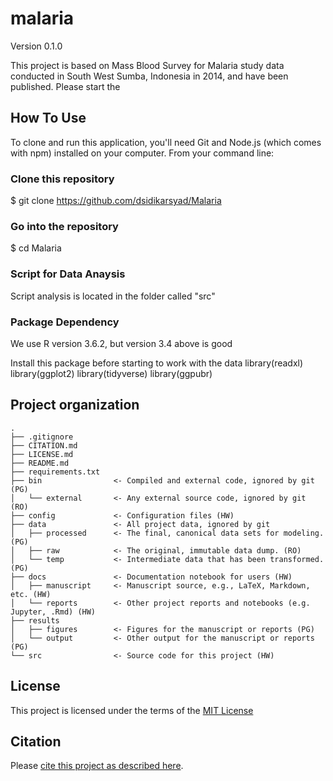 # malaria

Version 0.1.0

This project is based on Mass Blood Survey for Malaria study data conducted in South West Sumba, Indonesia in 2014, and have been published.
Please start the 

## How To Use
To clone and run this application, you'll need Git and Node.js (which comes with npm) installed on your computer. From your command line:

### Clone this repository
$ git clone https://github.com/dsidikarsyad/Malaria

### Go into the repository
$ cd Malaria

### Script for Data Anaysis
Script analysis is located in the folder called "src"

### Package Dependency
We use R version 3.6.2, but version 3.4 above is good

Install this package before starting to work with the data 
library(readxl)
library(ggplot2)
library(tidyverse)
library(ggpubr)

## Project organization

```
.
├── .gitignore
├── CITATION.md
├── LICENSE.md
├── README.md
├── requirements.txt
├── bin                <- Compiled and external code, ignored by git (PG)
│   └── external       <- Any external source code, ignored by git (RO)
├── config             <- Configuration files (HW)
├── data               <- All project data, ignored by git
│   ├── processed      <- The final, canonical data sets for modeling. (PG)
│   ├── raw            <- The original, immutable data dump. (RO)
│   └── temp           <- Intermediate data that has been transformed. (PG)
├── docs               <- Documentation notebook for users (HW)
│   ├── manuscript     <- Manuscript source, e.g., LaTeX, Markdown, etc. (HW)
│   └── reports        <- Other project reports and notebooks (e.g. Jupyter, .Rmd) (HW)
├── results
│   ├── figures        <- Figures for the manuscript or reports (PG)
│   └── output         <- Other output for the manuscript or reports (PG)
└── src                <- Source code for this project (HW)

```


## License

This project is licensed under the terms of the [MIT License](/LICENSE.md)

## Citation

Please [cite this project as described here](/CITATION.md).

